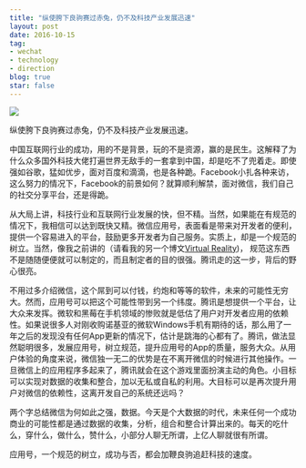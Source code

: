 ```yaml
---
title: "纵使胯下良驹赛过赤兔，仍不及科技产业发展迅速"
layout: post
date: 2016-10-15
tag:
- wechat
- technology
- direction
blog: true
star: false
---
```


<img src="{{site.url}}/assets/images/horse.jpg" style="display: block; margin: 0 auto;">

纵使胯下良驹赛过赤兔，仍不及科技产业发展迅速。

中国互联网行业的成功，用的不是背景，玩的不是资源，赢的是民生。这解释了为什么众多国外科技大佬打遍世界无敌手的一套拿到中国，却是吃不了兜着走。即使强如谷歌，猛如优步，面对百度和滴滴，也是各种跪。Facebook小扎各种来访，这么努力的情况下，Facebook的前景如何？就算顺利解禁，面对微信，我们自己的社交分享平台，还是得跪。

从大局上讲，科技行业和互联网行业发展的快，但不精。当然，如果能在有规范的情况下，我相信可以达到既快又精。微信应用号，表面看是带来对开发者的便利，提供一个容易进入的平台，鼓励更多开发者为自己服务。实质上，却是一个规范的树立。当然，像我之前讲的（请看我的另一个博文<a href="{{site.url}}/virtual-realitiy/">Virtual Reality</a>)， 规范这东西不是随随便便就可以制定的，而且制定者的目的很强。腾讯走的这一步，背后的野心很亮。

不用过多介绍微信，这个屌到可以付钱，约炮和等等的软件，未来的可能性无穷大。然而，应用号可以把这个可能性带到另一个纬度。腾讯是想提供一个平台，让大众来发挥。微软和黑莓在手机领域的惨败就是低估了用户对开发者应用的依赖性。如果说很多人对刚收购诺基亚的微软Windows手机有期待的话，那么用了一年之后的发现没有任何App更新的情况下，估计是跳海的心都有了。腾讯，做法显然聪明很多，发展应用号，树立规范，提升应用号的App的质量，服务大众。从用户体验的角度来说，微信独一无二的优势是在不离开微信的时候进行其他操作。一旦微信上的应用程序多起来了，腾讯就会在这个游戏里面扮演主动的角色。小目标可以实现对数据的收集和整合，加以无私或自私的利用。大目标可以是再次提升用户对微信的依赖性，这离开发自己的系统还远吗？

两个字总结微信为何如此之强，数据。今天是个大数据的时代，未来任何一个成功商业的可能性都是通过数据的收集，分析，组合和整合计算出来的。每天的吃什么，穿什么，做什么，赞什么，小部分人聊无所谓，上亿人聊就很有所谓。

应用号，一个规范的树立，成功与否，都会加鞭良驹追赶科技的速度。
